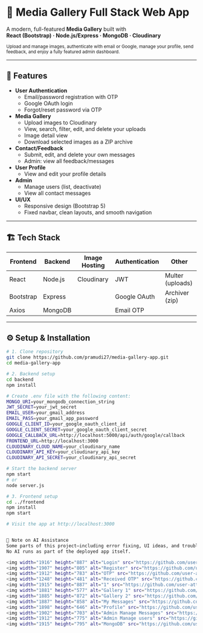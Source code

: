# 🎨 Media Gallery Full Stack Web App

A modern, full-featured **Media Gallery** built with  
**React (Bootstrap) · Node.js/Express · MongoDB · Cloudinary**

<sup>Upload and manage images, authenticate with email or Google, manage your profile, send feedback, and enjoy a fully featured admin dashboard.</sup>

---

## 🚀 Features

- **User Authentication**
  - Email/password registration with OTP
  - Google OAuth login
  - Forgot/reset password via OTP
- **Media Gallery**
  - Upload images to Cloudinary
  - View, search, filter, edit, and delete your uploads
  - Image detail view
  - Download selected images as a ZIP archive
- **Contact/Feedback**
  - Submit, edit, and delete your own messages  
  - Admin: view all feedback/messages
- **User Profile**
  - View and edit your profile details
- **Admin**
  - Manage users (list, deactivate)
  - View all contact messages
- **UI/UX**
  - Responsive design (Bootstrap 5)
  - Fixed navbar, clean layouts, and smooth navigation

---

## 🏗️ Tech Stack

| Frontend  | Backend  | Image Hosting | Authentication | Other |
|-----------|----------|---------------|---------------|-------|
| React     | Node.js  | Cloudinary    | JWT           | Multer (uploads) |
| Bootstrap | Express  |               | Google OAuth  | Archiver (zip)   |
| Axios     | MongoDB  |               | Email OTP     |       |

---

## ⚙️ Setup & Installation

```sh
# 1. Clone repository
git clone https://github.com/pramudi27/media-gallery-app.git
cd media-gallery-app

# 2. Backend setup
cd backend
npm install

# Create .env file with the following content:
MONGO_URI=your_mongodb_connection_string
JWT_SECRET=your_jwt_secret
EMAIL_USER=your_gmail_address
EMAIL_PASS=your_gmail_app_password
GOOGLE_CLIENT_ID=your_google_oauth_client_id
GOOGLE_CLIENT_SECRET=your_google_oauth_client_secret
GOOGLE_CALLBACK_URL=http://localhost:5000/api/auth/google/callback
FRONTEND_URL=http://localhost:3000
CLOUDINARY_CLOUD_NAME=your_cloudinary_name
CLOUDINARY_API_KEY=your_cloudinary_api_key
CLOUDINARY_API_SECRET=your_cloudinary_api_secret

# Start the backend server
npm start
# or
node server.js

# 3. Frontend setup
cd ../frontend
npm install
npm start

# Visit the app at http://localhost:3000


🤖 Note on AI Assistance
Some parts of this project—including error fixing, UI ideas, and troubleshooting were completed with help from ChatGPT for guidance and code improvement.<br>
No AI runs as part of the deployed app itself.

<img width="1916" height="887" alt="Login" src="https://github.com/user-attachments/assets/c9941ff3-d042-4dd5-9593-58b27d071475" />
<img width="1907" height="805" alt="Register" src="https://github.com/user-attachments/assets/656eda5d-5b5c-45f2-9c7f-b388211eb168" />
<img width="1912" height="783" alt="OTP" src="https://github.com/user-attachments/assets/5269a797-b635-4954-8739-b04c1c149aba" />
<img width="1248" height="481" alt="Received OTP" src="https://github.com/user-attachments/assets/4b4652d3-f74a-4651-aa89-97a90705dd04" />
<img width="1915" height="887" alt="1" src="https://github.com/user-attachments/assets/9ea58b91-4cf9-480e-98f5-2f13266ca554" />
<img width="1881" height="577" alt="Gallery 1" src="https://github.com/user-attachments/assets/5e628c92-35ea-4bbd-8b08-86f6ce4197cf" />
<img width="1885" height="872" alt="Gallery 2" src="https://github.com/user-attachments/assets/230ce6b3-5aa0-44bd-acbf-21a12a9c6e72" />
<img width="1887" height="858" alt="My Messages" src="https://github.com/user-attachments/assets/29760d9a-e7a9-49e9-a212-18bd3907efaf" />
<img width="1898" height="646" alt="Profile" src="https://github.com/user-attachments/assets/0573fda7-287e-416d-87c9-57c91fce40b3" />
<img width="1902" height="703" alt="Admin Manage Messages" src="https://github.com/user-attachments/assets/bc0a44ab-e7fc-496d-8eb2-b4f03a36ca38" />
<img width="1912" height="775" alt="Admin Manage users" src="https://github.com/user-attachments/assets/7b9aa68a-7516-4333-af44-7155e8d57b71" />
<img width="1915" height="795" alt="MongoDB" src="https://github.com/user-attachments/assets/0b373a04-948c-4388-90a7-c58c96588aa3" />

